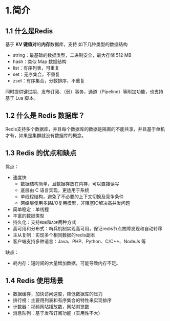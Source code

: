 # 1.简介

## 1.1 什么是Redis

基于 **KV 键值对**的**内存**数据库，支持 如下几种类型的数据结构

-   string：最基础的数据类型，二进制安全，最大存储 512 MB
-   hash：类似 Map 数据结构
-   list：有序列表，可重复
-   set：无序集合，不重复
-   zset：有序集合，分数排序，不重复

同时提供键过期、发布订阅、（弱）事务，通道（Pipeline）等附加功能，也支持基于 Lua 脚本。

## 1.2 什么是 Redis 数据库？

Redis支持多个数据库，并且每个数据库的数据是隔离的不能共享，并且基于单机才有，如果是集群就没有数据库的概念。

## 1.3 Redis 的优点和缺点

优点：

-   速度快
    -   数据结构简单，且数据存放在内存，可以直接读写
    -   底层由 C 语言实现，更适用于系统
    -   单线程结构，避免了不必要的上下文切换及竞争条件
    -   网络层使用多路I/O复用模型，非阻塞IO解决高并发问题
-   简单稳定：单线程
-   丰富的数据类型
-   持久化：支持`RDB`和`AOF`两种方式
-   高可用和分布式：哨兵机制实现高可用，保证redis节点故障发现和自动转移
-   主从复制：实现多个相同数据的redis副本
-   客户端支持多种语言：Java、PHP、Python、C/C++、NodeJs 等

缺点：

-   耗内存：短时间的大量增加数据，可能导致内存不足。

## 1.4 Redis 使用场景

-   数据缓存，加快访问速度，降低数据库的压力
-   排行榜：主要用列表和有序集合的特性来实现排序
-   计数器：视频网站播放数，网站浏览数
-   消息队列：基于发布订阅功能（实用性不大）